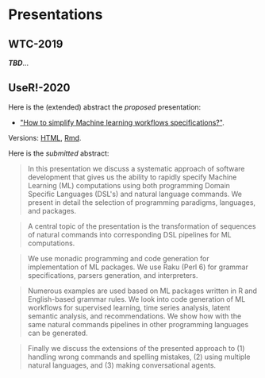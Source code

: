 # Presentations

## WTC-2019

***TBD***...

## UseR!-2020

Here is the (extended) abstract the *proposed* presentation:

- ["How to simplify Machine learning workflows specifications?"](https://htmlpreview.github.io/?https://github.com/antononcube/SimplifiedMachineLearningWorkflows-book/blob/master/Presentations/UseR!-2020/How-to-simplify-ML-workflows-specifications.nb.html). 

Versions:
[HTML](https://htmlpreview.github.io/?https://github.com/antononcube/SimplifiedMachineLearningWorkflows-book/blob/master/Presentations/UseR!-2020/How-to-simplify-ML-workflows-specifications.nb.html), 
[Rmd](./UseR!-2020/How-to-simplify-ML-workflows-specifications.Rmd).
 
Here is the *submitted* abstract:

> In this presentation we discuss a systematic approach of software development
that gives us the ability to rapidly specify Machine Learning (ML) computations
using both programming Domain Specific Languages (DSL's) and natural language commands.
We present in detail the selection of programming paradigms, languages, and packages.

>A central topic of the presentation is the transformation of sequences of natural 
commands into corresponding DSL pipelines for ML computations. 

>We use monadic programming and code generation for implementation of ML packages.
We use Raku (Perl 6) for grammar specifications, parsers generation, and interpreters.

>Numerous examples are used based on ML packages written in R
and English-based grammar rules. We look into code generation 
of ML workflows for supervised learning, time series analysis, latent semantic analysis, 
and recommendations. We show how with the same natural commands pipelines in other
programming languages can be generated.

>Finally we discuss the extensions of the presented approach to (1) handling wrong commands and
spelling mistakes, (2) using multiple natural languages, and (3) making conversational agents.